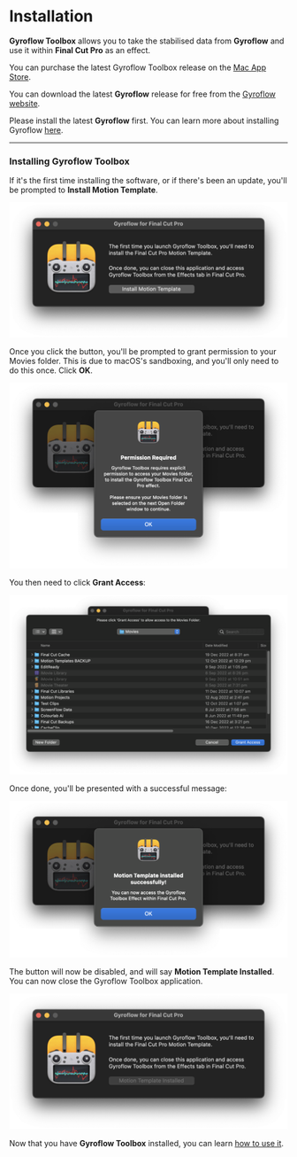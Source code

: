 # Installation

**Gyroflow Toolbox** allows you to take the stabilised data from **Gyroflow** and use it within **Final Cut Pro** as an effect.

You can purchase the latest Gyroflow Toolbox release on the [Mac App Store](https://apps.apple.com/au/app/gyroflow-toolbox/id1667462993?mt=12).

You can download the latest **Gyroflow** release for free from the [Gyroflow website](https://gyroflow.xyz/download).

Please install the latest **Gyroflow** first. You can learn more about installing Gyroflow [here](https://docs.gyroflow.xyz/app/getting-started/installation).

---

### Installing Gyroflow Toolbox

If it's the first time installing the software, or if there's been an update, you'll be prompted to **Install Motion Template**.

![Screenshot](static/01-install.png)

Once you click the button, you'll be prompted to grant permission to your Movies folder. This is due to macOS's sandboxing, and you'll only need to do this once. Click **OK**.

![Screenshot](static/02-install.png)

You then need to click **Grant Access**:

![Screenshot](static/03-install.png)

Once done, you'll be presented with a successful message:

![Screenshot](static/04-install.png)

The button will now be disabled, and will say **Motion Template Installed**. You can now close the Gyroflow Toolbox application.

![Screenshot](static/05-install.png)

Now that you have **Gyroflow Toolbox** installed, you can learn [how to use it](https://gyroflowtoolbox.io/how-to-use/).